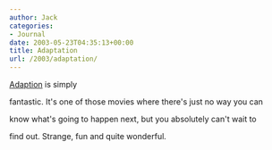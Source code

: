```yaml
---
author: Jack
categories:
- Journal
date: 2003-05-23T04:35:13+00:00
title: Adaptation
url: /2003/adaptation/
---
```


[Adaption][1] is simply
  

  
fantastic. It's one of those movies where there's just no way you can
  

  
know what's going to happen next, but you absolutely can't wait to
  

  
find out. Strange, fun and quite wonderful.

 [1]: http://us.imdb.com/Title?0268126